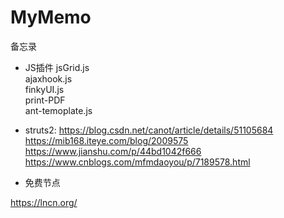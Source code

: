 # MyMemo

备忘录

* JS插件
  jsGrid.js<br/>
  ajaxhook.js<br/>
  finkyUI.js<br/>
  print-PDF<br/>
  ant-temoplate.js<br/>

* struts2:
https://blog.csdn.net/canot/article/details/51105684<br/>
https://mib168.iteye.com/blog/2009575<br/>
https://www.jianshu.com/p/44bd1042f666<br/>
https://www.cnblogs.com/mfmdaoyou/p/7189578.html<br/>

* 免费节点

https://lncn.org/
